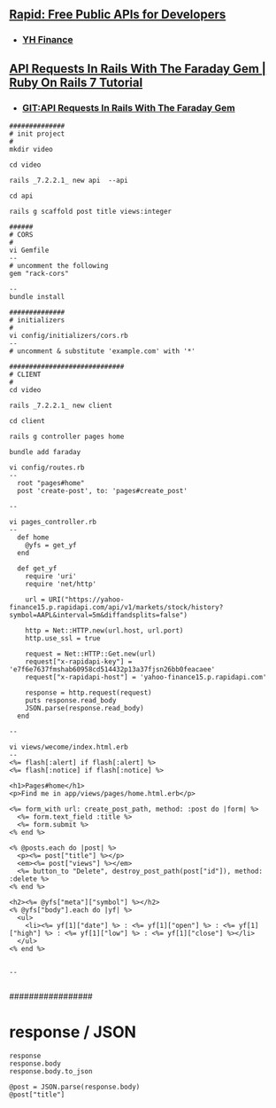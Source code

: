 ## [Rapid: Free Public APIs for Developers](https://rapidapi.com/collection/list-of-free-apis)
- ### [YH Finance](https://rapidapi.com/sparior/api/yahoo-finance15/playground/apiendpoint_9d15a1cc-d1be-4a69-9622-1f59ab68183c)


## [API Requests In Rails With The Faraday Gem | Ruby On Rails 7 Tutorial](https://www.youtube.com/watch?v=nAVM3Ywck0A)
- ### [GIT:API Requests In Rails With The Faraday Gem](https://github.com/Deanout/faraday)
```
##############
# init project
#
mkdir video

cd video

rails _7.2.2.1_ new api  --api

cd api

rails g scaffold post title views:integer

######
# CORS
#
vi Gemfile
--
# uncomment the following
gem "rack-cors"

--
bundle install

##############
# initializers
#
vi config/initializers/cors.rb
--
# uncomment & substitute 'example.com' with '*'

#############################
# CLIENT
#
cd video

rails _7.2.2.1_ new client

cd client

rails g controller pages home 

bundle add faraday

vi config/routes.rb
--
  root "pages#home"
  post 'create-post', to: 'pages#create_post'

--

vi pages_controller.rb
--
  def home
    @yfs = get_yf
  end

  def get_yf
    require 'uri'
    require 'net/http'
    
    url = URI("https://yahoo-finance15.p.rapidapi.com/api/v1/markets/stock/history?symbol=AAPL&interval=5m&diffandsplits=false")
    
    http = Net::HTTP.new(url.host, url.port)
    http.use_ssl = true
    
    request = Net::HTTP::Get.new(url)
    request["x-rapidapi-key"] = 'e7f6e7637fmshab60958cd514432p13a37fjsn26bb0feacaee'
    request["x-rapidapi-host"] = 'yahoo-finance15.p.rapidapi.com'
    
    response = http.request(request)
    puts response.read_body
    JSON.parse(response.read_body)
  end

--

vi views/wecome/index.html.erb
--
<%= flash[:alert] if flash[:alert] %>
<%= flash[:notice] if flash[:notice] %>

<h1>Pages#home</h1>
<p>Find me in app/views/pages/home.html.erb</p>

<%= form_with url: create_post_path, method: :post do |form| %>
  <%= form.text_field :title %>
  <%= form.submit %>
<% end %>

<% @posts.each do |post| %>
  <p><%= post["title"] %></p>
  <em><%= post["views"] %></em>
  <%= button_to "Delete", destroy_post_path(post["id"]), method: :delete %>
<% end %>

<h2><%= @yfs["meta"]["symbol"] %></h2>
<% @yfs["body"].each do |yf| %>
  <ul>
    <li><%= yf[1]["date"] %> : <%= yf[1]["open"] %> : <%= yf[1]["high"] %> : <%= yf[1]["low"] %> : <%= yf[1]["close"] %></li>
  </ul>
<% end %>


--


```

#################
# response / JSON
```
response
response.body
response.body.to_json

@post = JSON.parse(response.body)
@post["title"]

```
